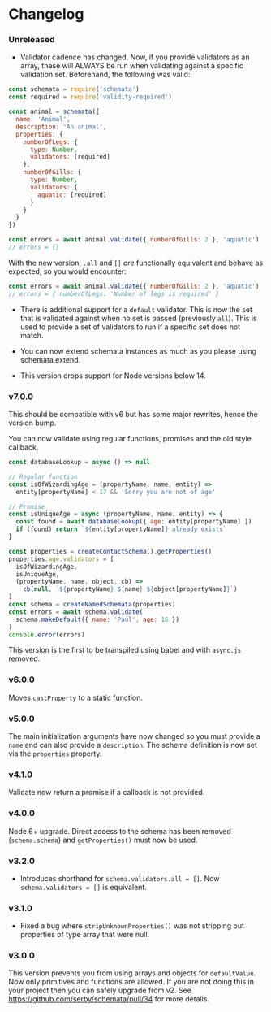# Changelog

### Unreleased

 - Validator cadence has changed. Now, if you provide validators as an array, these will ALWAYS be run when validating against a specific validation set.
     Beforehand, the following was valid:

```js
const schemata = require('schemata')
const required = require('validity-required')

const animal = schemata({
  name: 'Animal',
  description: 'An animal',
  properties: {
    numberOfLegs: {
      type: Number,
      validators: [required]
    },
    numberOfGills: {
      type: Number,
      validators: {
        aquatic: [required]
      }
    }
  }
})

const errors = await animal.validate({ numberOfGills: 2 }, 'aquatic')
// errors = {}

```

With the new version, `.all` and `[]` _are_ functionally equivalent and behave as expected, so you would encounter:

```js
const errors = await animal.validate({ numberOfGills: 2 }, 'aquatic')
// errors = { numberOfLegs: 'Number of legs is required' }
```

 - There is additional support for a `default` validator. This is now the set that is validated against when no set is passed (previously `all`). This is used to provide a set of validators to run if a specific set does not match.

 - You can now extend schemata instances as much as you please using schemata.extend.
 - This version drops support for Node versions below 14.

### v7.0.0

This should be compatible with v6 but has some major rewrites, hence the version bump.

You can now validate using regular functions, promises and the old style callback.

```js
const databaseLookup = async () => null

// Regular function
const isOfWizardingAge = (propertyName, name, entity) =>
  entity[propertyName] < 17 && 'Sorry you are not of age'

// Promise
const isUniqueAge = async (propertyName, name, entity) => {
  const found = await databaseLookup({ age: entity[propertyName] })
  if (found) return `${entity[propertyName]} already exists`
}

const properties = createContactSchema().getProperties()
properties.age.validators = [
  isOfWizardingAge,
  isUniqueAge,
  (propertyName, name, object, cb) =>
    cb(null, `${propertyName} ${name} ${object[propertyName]}`)
]
const schema = createNamedSchemata(properties)
const errors = await schema.validate(
  schema.makeDefault({ name: 'Paul', age: 16 })
)
console.error(errors)
```

This version is the first to be transpiled using babel and with `async.js` removed.

### v6.0.0

Moves `castProperty` to a static function.

### v5.0.0

The main initialization arguments have now changed so you must provide a `name`
and can also provide a `description`. The schema definition is now set via the
`properties` property.

### v4.1.0

Validate now return a promise if a callback is not provided.

### v4.0.0

Node 6+ upgrade. Direct access to the schema has been removed (`schema.schema`) and `getProperties()` must now be used.

### v3.2.0

- Introduces shorthand for `schema.validators.all = []`. Now `schema.validators = []` is equivalent.

### v3.1.0

- Fixed a bug where `stripUnknownProperties()` was not stripping out properties of type array that were null.

### v3.0.0

This version prevents you from using arrays and objects for `defaultValue`. Now
only primitives and functions are allowed. If you are not doing this in your
project then you can safely upgrade from v2. See
https://github.com/serby/schemata/pull/34 for more details.


